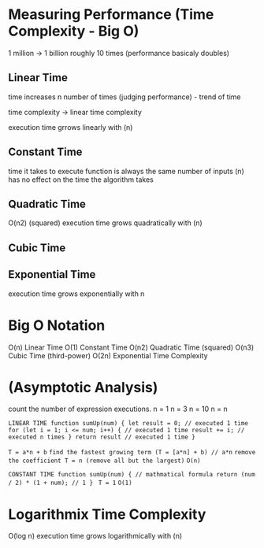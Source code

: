 # Measuring Performance (Time Complexity - Big O)

1 million -> 1 billion roughly 10 times (performance basicaly doubles)

## Linear Time

time increases n number of times (judging performance) - trend of time

time complexity -> linear time complexity

execution time grrows linearly with (n)

## Constant Time

time it takes to execute function is always the same
number of inputs (n) has no effect on the time the algorithm takes

## Quadratic Time

O(n2) (squared)
execution time grows quadratically with (n)

## Cubic Time

## Exponential Time

execution time grows exponentially with n

# Big O Notation

O(n) Linear Time
O(1) Constant Time
O(n2) Quadratic Time (squared)
O(n3) Cubic Time (third-power)
O(2n) Exponential Time Complexity

# (Asymptotic Analysis)

count the number of expression executions.
n = 1
n = 3
n = 10
n = n

`LINEAR TIME function sumUp(num) { let result = 0; // executed 1 time for (let i = 1; i <= num; i++) { // executed 1 time result += i; // executed n times } return result // executed 1 time }`

`T = a*n + b`
`find the fastest growing term (T = [a*n] + b) // a*n`
`remove the coefficient T = n (remove all but the largest)`
`O(n)`

`CONSTANT TIME function sumUp(num) { // mathmatical formula return (num / 2) * (1 + num); // 1 } `
`T = 1`
`O(1)`

# Logarithmix Time Complexity

O(log n)
execution time grows logarithmically with (n)
